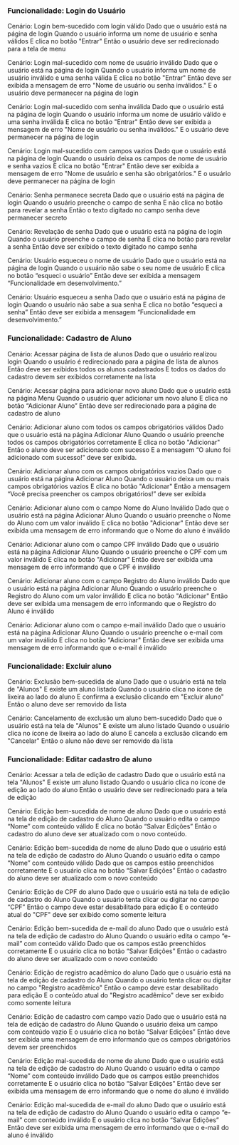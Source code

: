 ### Funcionalidade: Login do Usuário

Cenário: Login bem-sucedido com login válido
    Dado que o usuário está na página de login
    Quando o usuário informa um nome de usuário e senha válidos
    E clica no botão "Entrar"
    Então o usuário deve ser redirecionado para a tela de menu

  Cenário: Login mal-sucedido com nome de usuário inválido
    Dado que o usuário está na página de login
    Quando o usuário informa um nome de usuário inválido e uma senha válida
    E clica no botão "Entrar"
    Então deve ser exibida a mensagem de erro "Nome de usuário ou senha inválidos."
    E o usuário deve permanecer na página de login

  Cenário: Login mal-sucedido com senha inválida
    Dado que o usuário está na página de login
    Quando o usuário informa um nome de usuário válido e uma senha inválida
    E clica no botão "Entrar"
    Então deve ser exibida a mensagem de erro "Nome de usuário ou senha inválidos."
    E o usuário deve permanecer na página de login

  Cenário: Login mal-sucedido com campos vazios
    Dado que o usuário está na página de login
    Quando o usuário deixa os campos de nome de usuário e senha vazios
    E clica no botão "Entrar"
    Então deve ser exibida a mensagem de erro "Nome de usuário e senha são obrigatórios."
    E o usuário deve permanecer na página de login

Cenário: Senha permanece secreta
    Dado que o usuário está na página de login
    Quando o usuário preenche o campo de senha 
    E não clica no botão para revelar a senha
    Então o texto digitado no campo senha deve permanecer secreto

Cenário: Revelação de senha
    Dado que o usuário está na página de login
    Quando o usuário preenche o campo de senha 
    E clica no botão para revelar a senha
    Então deve ser exibido o texto digitado no campo senha

Cenário: Usuário esqueceu o nome de usuário
    Dado que o usuário está na página de login
    Quando o usuário não sabe o seu nome de usuário
    E clica no botão “esqueci o usuário”
    Então deve ser exibida a mensagem “Funcionalidade em desenvolvimento.”

Cenário: Usuário esqueceu a senha
    Dado que o usuário está na página de login
    Quando o usuário não sabe a sua senha
    E clica no botão “esqueci a senha”
    Então deve ser exibida a mensagem “Funcionalidade em desenvolvimento.”

### Funcionalidade: Cadastro de Aluno

Cenário: Acessar página de lista de alunos
    Dado que o usuário realizou login
    Quando o usuário é redirecionado para a página de lista de alunos
    Então deve ser exibidos todos os alunos cadastrados
    E todos os dados do cadastro devem ser exibidos corretamente na lista

Cenário: Acessar página para adicionar novo aluno
    Dado que o usuário está na página Menu
    Quando o usuário quer adicionar um novo aluno
    E clica no botão “Adicionar Aluno”
    Então deve ser redirecionado para a página de cadastro de aluno

Cenário: Adicionar aluno com todos os campos obrigatórios válidos
    Dado que o usuário está na página Adicionar Aluno
    Quando o usuário preenche todos os campos obrigatórios corretamente
    E clica no botão "Adicionar"
    Então o aluno deve ser adicionado com sucesso
    E a mensagem “O aluno foi adicionado com sucesso!” deve ser exibida.


Cenário: Adicionar aluno com os campos obrigatórios vazios
    Dado que o usuário está na página Adicionar Aluno
    Quando o usuário deixa um ou mais campos obrigatórios vazios
    E clica no botão "Adicionar"
    Então a mensagem “Você precisa preencher os campos obrigatórios!” deve ser exibida

Cenário: Adicionar aluno com o campo Nome do Aluno Inválido
    Dado que o usuário está na página Adicionar Aluno
    Quando o usuário preenche o Nome do Aluno com um valor inválido
    E clica no botão "Adicionar"
    Então deve ser exibida uma mensagem de erro informando que o Nome do aluno é inválido

Cenário: Adicionar aluno com o campo CPF inválido
    Dado que o usuário está na página Adicionar Aluno
    Quando o usuário preenche o CPF com um valor inválido
    E clica no botão "Adicionar"
    Então deve ser exibida uma mensagem de erro informando que o CPF é inválido

Cenário: Adicionar aluno com o campo Registro do Aluno inválido
    Dado que o usuário está na página Adicionar Aluno
    Quando o usuário preenche o Registro do Aluno com um valor inválido
    E clica no botão "Adicionar"
    Então deve ser exibida uma mensagem de erro informando que o Registro do Aluno é inválido

Cenário: Adicionar aluno com o campo e-mail inválido
    Dado que o usuário está na página Adicionar Aluno
    Quando o usuário preenche o e-mail com um valor inválido
    E clica no botão "Adicionar"
    Então deve ser exibida uma mensagem de erro informando que o e-mail é inválido

### Funcionalidade: Excluir aluno

Cenário: Exclusão bem-sucedida de aluno
  Dado que o usuário está na tela de "Alunos"
  E existe um aluno listado
  Quando o usuário clica no ícone de lixeira ao lado do aluno
  E confirma a exclusão clicando em "Excluir aluno"
  Então o aluno deve ser removido da lista

Cenário: Cancelamento de exclusão um aluno bem-sucedido
  Dado que o usuário está na tela de "Alunos"
  E existe um aluno listado
  Quando o usuário clica no ícone de lixeira ao lado do aluno
  E cancela a exclusão clicando em "Cancelar"
  Então o aluno não deve ser removido da lista

### Funcionalidade: Editar cadastro de aluno

Cenário: Acessar a tela de edição de cadastro
  Dado que o usuário está na tela "Alunos"
  E existe um aluno listado
  Quando o usuário clica no ícone de edição ao lado do aluno
  Então o usuário deve ser redirecionado para a tela de edição

Cenário: Edição bem-sucedida de nome de aluno
  Dado que o usuário está na tela de edição de cadastro do Aluno
  Quando o usuário edita o campo “Nome” com conteúdo válido
  E clica no botão “Salvar Edições”
  Então o cadastro do aluno deve ser atualizado com o novo conteúdo.

Cenário: Edição bem-sucedida de nome de aluno
  Dado que o usuário está na tela de edição de cadastro do Aluno
  Quando o usuário edita o campo “Nome” com conteúdo válido
  Dado que os campos estão preenchidos corretamente
  E o usuário clica no botão “Salvar Edições”
  Então o cadastro do aluno deve ser atualizado com o novo conteúdo

Cenário: Edição de CPF do aluno
  Dado que o usuário está na tela de edição de cadastro do Aluno
  Quando o usuário tenta clicar ou digitar no campo “CPF”
  Então o campo deve estar desabilitado para edição
  E o conteúdo atual do "CPF" deve ser exibido como somente leitura

Cenário: Edição bem-sucedida de e-mail do aluno
  Dado que o usuário está na tela de edição de cadastro do Aluno
  Quando o usuário edita o campo “e-mail” com conteúdo válido
  Dado que os campos estão preenchidos corretamente
  E o usuário clica no botão “Salvar Edições”
  Então o cadastro do aluno deve ser atualizado com o novo conteúdo
  

Cenário: Edição de registro acadêmico do aluno
  Dado que o usuário está na tela de edição de cadastro do Aluno
  Quando o usuário tenta clicar ou digitar no campo "Registro acadêmico"
  Então o campo deve estar desabilitado para edição
  E o conteúdo atual do "Registro acadêmico" deve ser exibido como somente leitura

Cenário: Edição de cadastro com campo vazio
  Dado que o usuário está na tela de edição de cadastro do Aluno
  Quando o usuário deixa um campo com conteúdo vazio
  E o usuário clica no botão “Salvar Edições”
  Então deve ser exibida uma mensagem de erro informando que os campos obrigatórios devem ser preenchidos

Cenário: Edição mal-sucedida de nome de aluno
  Dado que o usuário está na tela de edição de cadastro do Aluno
  Quando o usuário edita o campo “Nome” com conteúdo inválido
  Dado que os campos estão preenchidos corretamente
  E o usuário clica no botão “Salvar Edições”
  Então deve ser exibida uma mensagem de erro informando que o nome do aluno é inválido

Cenário: Edição mal-sucedida de e-mail do aluno
  Dado que o usuário está na tela de edição de cadastro do Aluno
  Quando o usuário edita o campo “e-mail” com conteúdo inválido
  E o usuário clica no botão “Salvar Edições”
  Então deve ser exibida uma mensagem de erro informando que o e-mail do aluno é inválido
